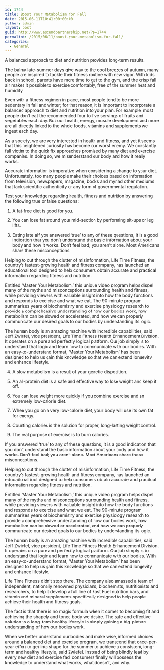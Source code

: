 ```yaml
---
id: 1744
title: Boost Your Metabolism for Fall
date: 2015-06-11T10:41:00+00:00
author: admin
layout: post
guid: http://www.ascendpartnership.net/?p=1744
permalink: /2015/06/11/boost-your-metabolism-for-fall/
categories:
  - General
---
```

A balanced approach to diet and nutrition provides long-term results.

The balmy late-summer days give way to the cool breezes of autumn, many people are inspired to tackle their fitness routine with new vigor. With kids back in school, parents have more time to get to the gym, and the crisp fall air makes it possible to exercise comfortably, free of the summer heat and humidity.

Even with a fitness regimen in place, most people tend to be more sedentary in fall and winter; for that reason, it is important to incorporate a balanced approach to diet and nutrition into your plan. For example, most people don&#8217;t eat the recommended four to five servings of fruits and vegetables each day. But our health, energy, muscle development and more are all directly linked to the whole foods, vitamins and supplements we ingest each day.

As a society, we are very interested in health and fitness, and yet it seems that this heightened curiosity has become our worst enemy. We constantly fall victim to the quick fix approaches promised by many diet and exercise companies. In doing so, we misunderstand our body and how it really works. 

Accurate information is imperative when considering a change to your diet. Unfortunately, too many people make their choices based on information from television, newspapers, magazine, books and myriad other mediums that lack scientific authenticity or any form of governmental regulation.

Test your knowledge regarding health, fitness and nutrition by answering the following true or false questions:

1. A fat-free diet is good for you.
     
2. You can lose fat around your mid-section by performing sit-ups or leg lifts.
     
3. Eating late aIf you answered &#8216;true&#8217; to any of these questions, it is a good indication that you don&#8217;t understand the basic information about your body and how it works. Don&#8217;t feel bad; you aren&#8217;t alone. Most Americans share these misconceptions.

Helping to cut through the clutter of misinformation, Life Time Fitness, the country&#8217;s fastest-growing health and fitness company, has launched an educational tool designed to help consumers obtain accurate and practical information regarding fitness and nutrition.

Entitled &#8216;Master Your Metabolism,&#8217; this unique video program helps dispel many of the myths and misconceptions surrounding health and fitness, while providing viewers with valuable insight into how the body functions and responds to exercise and what we eat. The 90-minute program summarizes years of biochemistry and exercise physiology research to provide a comprehensive understanding of how our bodies work, how metabolism can be slowed or accelerated, and how we can properly communicate our desired goals to our bodies by understanding its logic.

The human body is an amazing machine with incredible capabilities, said Jeff Zwiefel, vice president, Life Time Fitness Health Enhancement Division. It operates on a pure and perfectly logical platform. Our job simply is to understand that logic and learn how to communicate with our bodies. With an easy-to-understand format, &#8216;Master Your Metabolism&#8217; has been designed to help us gain this knowledge so that we can extend longevity and enhance lifestyle.

4. A slow metabolism is a result of your genetic disposition.
     
5. An all-protein diet is a safe and effective way to lose weight and keep it off.
     
6. You can lose weight more quickly if you combine exercise and an extremely low-calorie diet.
     
7. When you go on a very low-calorie diet, your body will use its own fat for energy.
     
8. Counting calories is the solution for proper, long-lasting weight control.
     
9. The real purpose of exercise is to burn calories. 

If you answered &#8216;true&#8217; to any of these questions, it is a good indication that you don&#8217;t understand the basic information about your body and how it works. Don&#8217;t feel bad; you aren&#8217;t alone. Most Americans share these misconceptions.

Helping to cut through the clutter of misinformation, Life Time Fitness, the country&#8217;s fastest-growing health and fitness company, has launched an educational tool designed to help consumers obtain accurate and practical information regarding fitness and nutrition.

Entitled &#8216;Master Your Metabolism,&#8217; this unique video program helps dispel many of the myths and misconceptions surrounding health and fitness, while providing viewers with valuable insight into how the body functions and responds to exercise and what we eat. The 90-minute program summarizes years of biochemistry and exercise physiology research to provide a comprehensive understanding of how our bodies work, how metabolism can be slowed or accelerated, and how we can properly communicate our desired goals to our bodies by understanding its logic.

The human body is an amazing machine with incredible capabilities, said Jeff Zwiefel, vice president, Life Time Fitness Health Enhancement Division. It operates on a pure and perfectly logical platform. Our job simply is to understand that logic and learn how to communicate with our bodies. With an easy-to-understand format, &#8216;Master Your Metabolism&#8217; has been designed to help us gain this knowledge so that we can extend longevity and enhance lifestyle.

Life Time Fitness didn&#8217;t stop there. The company also amassed a team of independent, nationally renowned physicians, biochemists, nutritionists and researchers, to help it develop a full line of Fast Fuel nutrition bars, and vitamin and mineral supplements specifically designed to help people achieve their health and fitness goals.

The fact is that there is no magic formula when it comes to becoming fit and achieving the shapely and toned body we desire. The safe and effective solution to a long-term healthy lifestyle is simply gaining a big-picture understanding of how our bodies work.

When we better understand our bodies and make wise, informed choices around a balanced diet and exercise program, we transcend that once-per-year effort to get into shape for the summer to achieve a consistent, long-term and healthy lifestyle, said Zwiefel. Instead of being blindly lead by every new diet and exercise fad, consumers finally will possess the knowledge to understand what works, what doesn&#8217;t, and why.